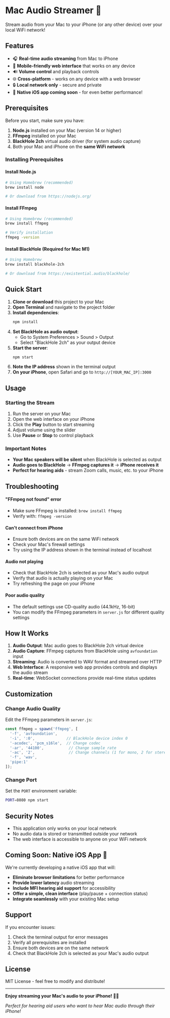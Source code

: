 # Mac Audio Streamer 🎵

Stream audio from your Mac to your iPhone (or any other device) over your local WiFi network!

## Features

- 🎧 **Real-time audio streaming** from Mac to iPhone
- 📱 **Mobile-friendly web interface** that works on any device
- 🔊 **Volume control** and playback controls
- 🌐 **Cross-platform** - works on any device with a web browser
- 🔒 **Local network only** - secure and private
- 🚀 **Native iOS app coming soon** - for even better performance!

## Prerequisites

Before you start, make sure you have:

1. **Node.js** installed on your Mac (version 14 or higher)
2. **FFmpeg** installed on your Mac
3. **BlackHole 2ch** virtual audio driver (for system audio capture)
4. Both your Mac and iPhone on the **same WiFi network**

### Installing Prerequisites

#### Install Node.js
```bash
# Using Homebrew (recommended)
brew install node

# Or download from https://nodejs.org/
```

#### Install FFmpeg
```bash
# Using Homebrew (recommended)
brew install ffmpeg

# Verify installation
ffmpeg -version
```

#### Install BlackHole (Required for Mac M1)
```bash
# Using Homebrew
brew install blackhole-2ch

# Or download from https://existential.audio/blackhole/
```

## Quick Start

1. **Clone or download** this project to your Mac
2. **Open Terminal** and navigate to the project folder
3. **Install dependencies**:
   ```bash
   npm install
   ```
4. **Set BlackHole as audio output**:
   - Go to System Preferences > Sound > Output
   - Select "BlackHole 2ch" as your output device
5. **Start the server**:
   ```bash
   npm start
   ```
6. **Note the IP address** shown in the terminal output
7. **On your iPhone**, open Safari and go to `http://[YOUR_MAC_IP]:3000`

## Usage

### Starting the Stream

1. Run the server on your Mac
2. Open the web interface on your iPhone
3. Click the **Play** button to start streaming
4. Adjust volume using the slider
5. Use **Pause** or **Stop** to control playback

### Important Notes

- **Your Mac speakers will be silent** when BlackHole is selected as output
- **Audio goes to BlackHole** → **FFmpeg captures it** → **iPhone receives it**
- **Perfect for hearing aids** - stream Zoom calls, music, etc. to your iPhone

## Troubleshooting

#### "FFmpeg not found" error
- Make sure FFmpeg is installed: `brew install ffmpeg`
- Verify with: `ffmpeg -version`

#### Can't connect from iPhone
- Ensure both devices are on the same WiFi network
- Check your Mac's firewall settings
- Try using the IP address shown in the terminal instead of localhost

#### Audio not playing
- Check that BlackHole 2ch is selected as your Mac's audio output
- Verify that audio is actually playing on your Mac
- Try refreshing the page on your iPhone

#### Poor audio quality
- The default settings use CD-quality audio (44.1kHz, 16-bit)
- You can modify the FFmpeg parameters in `server.js` for different quality settings

## How It Works

1. **Audio Output**: Mac audio goes to BlackHole 2ch virtual device
2. **Audio Capture**: FFmpeg captures from BlackHole using `avfoundation` input
3. **Streaming**: Audio is converted to WAV format and streamed over HTTP
4. **Web Interface**: A responsive web app provides controls and displays the audio stream
5. **Real-time**: WebSocket connections provide real-time status updates

## Customization

### Change Audio Quality
Edit the FFmpeg parameters in `server.js`:

```javascript
const ffmpeg = spawn('ffmpeg', [
  '-f', 'avfoundation',
  '-i', ':0',              // BlackHole device index 0
  '-acodec', 'pcm_s16le',  // Change codec
  '-ar', '44100',           // Change sample rate
  '-ac', '2',               // Change channels (1 for mono, 2 for stereo)
  '-f', 'wav',
  'pipe:1'
]);
```

### Change Port
Set the `PORT` environment variable:
```bash
PORT=8080 npm start
```

## Security Notes

- This application only works on your local network
- No audio data is stored or transmitted outside your network
- The web interface is accessible to anyone on your WiFi network

## Coming Soon: Native iOS App 🚀

We're currently developing a native iOS app that will:
- **Eliminate browser limitations** for better performance
- **Provide lower latency** audio streaming
- **Include MFI hearing aid support** for accessibility
- **Offer a simple, clean interface** (play/pause + connection status)
- **Integrate seamlessly** with your existing Mac setup

## Support

If you encounter issues:

1. Check the terminal output for error messages
2. Verify all prerequisites are installed
3. Ensure both devices are on the same network
4. Check that BlackHole 2ch is selected as your Mac's audio output

## License

MIT License - feel free to modify and distribute!

---

**Enjoy streaming your Mac's audio to your iPhone! 🎵📱**

*Perfect for hearing aid users who want to hear Mac audio through their iPhone!*
